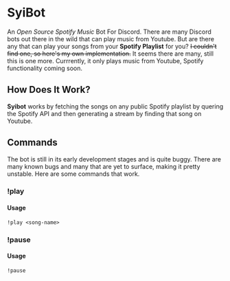 # SyiBot
An *Open Source Spotify Music* Bot For Discord. There are many Discord bots out there in the wild that can play music from Youtube. But are there any that can play your songs from your **Spotify Playlist** for you? ~~I couldn't find one, so here's my own implementation.~~ It seems there are many, still this is one more.
Currrently, it only plays music from Youtube, Spotify functionality coming soon.

## How Does It Work?
**Syibot** works by fetching the songs on any public Spotify playlist by quering the Spotify API and then generating a stream by finding that song on Youtube.

## Commands
The bot is still in its early development stages and is quite buggy. There are many known bugs and many that are yet to surface, making it pretty unstable. Here are some commands that work.

### !play
#### Usage 
`!play <song-name>`

### !pause
#### Usage
`!pause`
